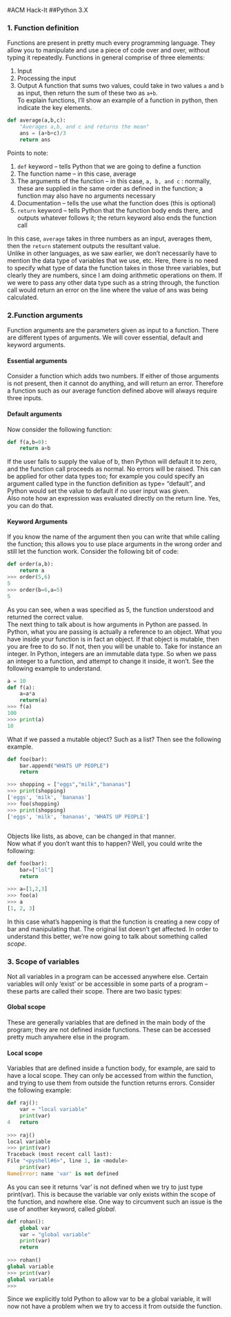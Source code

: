 #ACM Hack-It
##Python 3.X
### 1.	Function definition
Functions are present in pretty much every programming language.
They allow you to manipulate and use a piece of code over and over, without typing it repeatedly.
Functions in general comprise of three elements:
1.	Input
2.	Processing the input
3.	Output
A function that sums two values, could take in two values ```a``` and ```b``` as input, then return the sum of these two as ```a+b```.  
To explain functions, I’ll show an example of a function in python, then indicate the key elements.  
``` python
def average(a,b,c):  
    "Averages a,b, and c and returns the mean"  
    ans = (a+b+c)/3  
    return ans  
```
Points to note:
1. ```def``` keyword – tells Python that we are going to define a function 
2. The function name – in this case, average  
3. The arguments of the function – in this case, ```a, b, and c``` : normally, these are supplied in the same order as defined in the function; a function may also have no arguments necessary
4. Documentation – tells the use what the function does (this is optional)
5. ```return``` keyword – tells Python that the function body ends there, and outputs whatever follows it; the return keyword also ends the function call 

In this case, ```average``` takes in three numbers as an input, averages them, then the ```return``` statement outputs the resultant value.  
Unlike in other languages, as we saw earlier, we don’t necessarily have to mention the data type of variables that we use, etc. Here, there is no need to specify what type of data the function takes in those three variables, but clearly they are numbers, since I am doing arithmetic operations on them. If we were to pass any other data type such as a string through, the function call would return an error on the line where the value of ans was being calculated.  

### 2.Function arguments
Function arguments are the parameters given as input to a function. There are different types of arguments. We will cover essential, default and keyword arguments.
#### Essential arguments
Consider a function which adds two numbers. If either of those arguments is not present, then it cannot do anything, and will return an error. Therefore a function such as our average function defined above will always require three inputs.
#### Default arguments
Now consider the following function: 
``` python
def f(a,b=0):
    return a+b
```

If the user fails to supply the value of b, then Python will default it to zero, and the function call proceeds as normal. No errors will be raised. This can be applied for other data types too; for example you could specify an argument called type in the function definition as type= “default”, and Python would set the value to default if no user input was given.  
Also note how an expression was evaluated directly on the return line. Yes, you can do that.
#### Keyword Arguments
If you know the name of the argument then you can write that while calling the function; this allows you to use place arguments in the wrong order and still let the function work. Consider the following bit of code:  
``` python
def order(a,b):
    return a 
>>> order(5,6)  
5  
>>> order(b=6,a=5)  
5  
```
As you can see, when a was specified as 5, the function understood and returned the correct value.  
The next thing to talk about is how arguments in Python are passed. In Python, what you are passing is actually a reference to an object. What you have inside your function is in fact an object. If that object is mutable, then you are free to do so. If not, then you will be unable to. Take for instance an integer. In Python, integers are an immutable data type. So when we pass an integer to a function, and attempt to change it inside, it won’t. See the following example to understand.
  
``` python
a = 10  
def f(a):  
    a=a*a  
    return(a)  
>>> f(a)  
100  
>>> print(a)   
10
```
What if we passed a mutable object? Such as a list? Then see the following example.
``` python
def foo(bar):  
    bar.append("WHATS UP PEOPLE")  
    return  

>>> shopping = ["eggs","milk","bananas"]  
>>> print(shopping)  
['eggs', 'milk', 'bananas']  
>>> foo(shopping)  
>>> print(shopping)  
['eggs', 'milk', 'bananas', 'WHATS UP PEOPLE']  
   
```
Objects like lists, as above, can be changed in that manner.  
Now what if you don’t want this to happen? Well, you could write the following:  
``` python
def foo(bar):  
    bar=["lol"]  
    return  

>>> a=[1,2,3]  
>>> foo(a)  
>>> a  
[1, 2, 3]  
```
In this case what’s happening is that the function is creating a new copy of bar and manipulating that. The original list doesn’t get affected. In order to understand this better, we’re now going to talk about something called *scope*. 

### 3. Scope of variables
Not all variables in a program can be accessed anywhere else. Certain variables will only ‘exist’ or be accessible in some parts of a program – these parts are called their scope. There are two basic types:
#### Global scope
These are generally variables that are defined in the main body of the program; they are not defined inside functions. These can be accessed pretty much anywhere else in the program.
#### Local scope
Variables that are defined inside a function body, for example, are said to have a local scope. They can only be accessed from within the function, and trying to use them from outside the function returns errors. Consider the following example:
``` python
def raj():  
    var = "local variable"  
    print(var)  
4   return  
  
>>> raj()  
local variable  
>>> print(var)  
Traceback (most recent call last):  
File "<pyshell#6>", line 1, in <module>  
    print(var)  
NameError: name 'var' is not defined  
```

As you can see it returns ‘var’ is not defined when we try to just type print(var). This is because the variable var only exists within the scope of the function, and nowhere else.
One way to circumvent such an issue is the use of another keyword, called *global*.

``` python
def rohan():  
    global var  
    var = "global variable"  
    print(var)  	
    return  
 
>>> rohan()  
global variable  
>>> print(var)  
global variable
>>>
```
Since we explicitly told Python to allow var to be a global variable, it will now not have a problem when we try to access it from outside the function.  



